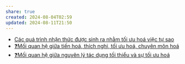 ```yaml
---
share: true
created: 2024-08-04T02:59
updated: 2024-08-11T21:50
---
```

- [Các quá trình nhận thức được sinh ra nhằm tối ưu hoá việc tự sao](../../S%E1%BB%B1%20s%E1%BB%91ng/C%C3%A1c%20qu%C3%A1%20tr%C3%ACnh%20nh%E1%BA%ADn%20th%E1%BB%A9c%20%C4%91%C6%B0%E1%BB%A3c%20sinh%20ra%20nh%E1%BA%B1m%20t%E1%BB%91i%20%C6%B0u%20ho%C3%A1%20vi%E1%BB%87c%20t%E1%BB%B1%20sao.md)
- [❓Mối quan hệ giữa tiến hoá, thích nghi, tối ưu hoá, chuyên môn hoá](../../S%E1%BB%B1%20s%E1%BB%91ng/%E2%9D%93M%E1%BB%91i%20quan%20h%E1%BB%87%20gi%E1%BB%AFa%20ti%E1%BA%BFn%20ho%C3%A1,%20th%C3%ADch%20nghi,%20t%E1%BB%91i%20%C6%B0u%20ho%C3%A1,%20chuy%C3%AAn%20m%C3%B4n%20ho%C3%A1.md)
- [❓Mối quan hệ giữa nguyên lý tác dụng tối thiểu và sự tối ưu hoá](../../V%E1%BA%ADt%20l%C3%BD/%E2%9D%93M%E1%BB%91i%20quan%20h%E1%BB%87%20gi%E1%BB%AFa%20nguy%C3%AAn%20l%C3%BD%20t%C3%A1c%20d%E1%BB%A5ng%20t%E1%BB%91i%20thi%E1%BB%83u%20v%C3%A0%20s%E1%BB%B1%20t%E1%BB%91i%20%C6%B0u%20ho%C3%A1.md)
